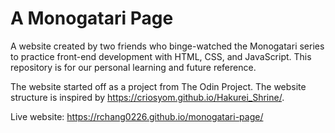 # A Monogatari Page
A website created by two friends who binge-watched the Monogatari series to practice front-end development with HTML, CSS, and JavaScript. This repository is for our personal learning and future reference.

The website started off as a project from The Odin Project. The website structure is inspired by https://criosyom.github.io/Hakurei_Shrine/. 

Live website: https://rchang0226.github.io/monogatari-page/
